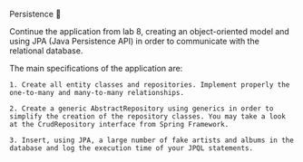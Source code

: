 Persistence :space_invader:


Continue the application from lab 8, creating an object-oriented model and using JPA (Java Persistence API) in order to communicate with the relational database.

The main specifications of the application are:

    1. Create all entity classes and repositories. Implement properly the one-to-many and many-to-many relationships.
    
    2. Create a generic AbstractRepository using generics in order to simplify the creation of the repository classes. You may take a look at the CrudRepository interface from Spring Framework.
    
    3. Insert, using JPA, a large number of fake artists and albums in the database and log the execution time of your JPQL statements.
